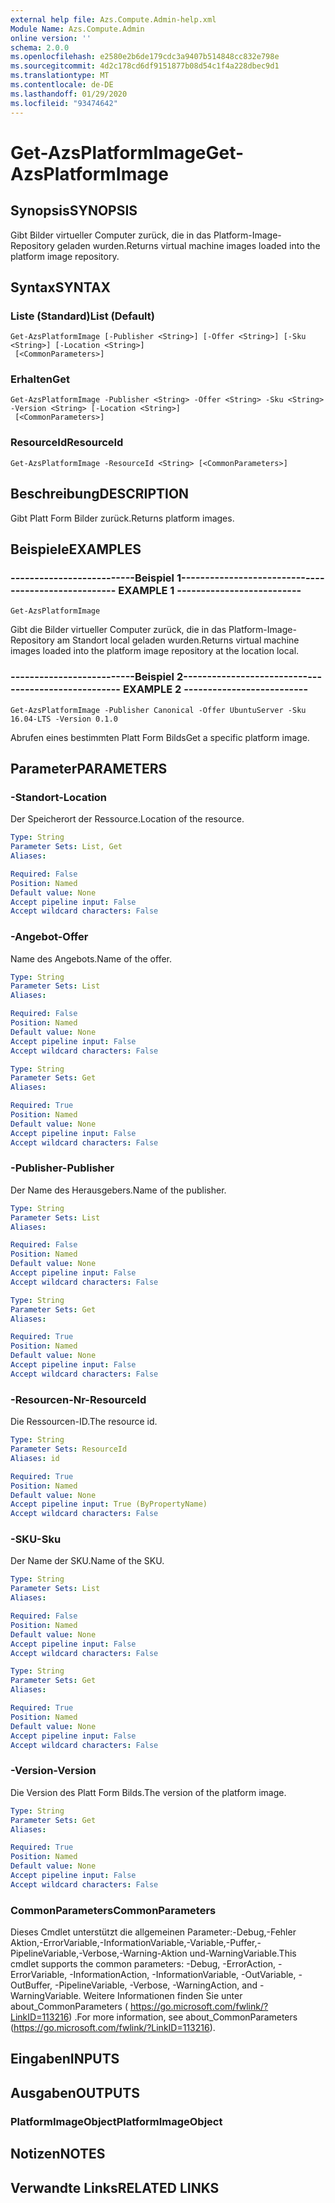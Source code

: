 ```yaml
---
external help file: Azs.Compute.Admin-help.xml
Module Name: Azs.Compute.Admin
online version: ''
schema: 2.0.0
ms.openlocfilehash: e2580e2b6de179cdc3a9407b514848cc832e798e
ms.sourcegitcommit: 4d2c178cd6df9151877b08d54c1f4a228dbec9d1
ms.translationtype: MT
ms.contentlocale: de-DE
ms.lasthandoff: 01/29/2020
ms.locfileid: "93474642"
---
```

# <span data-ttu-id="f9c29-101">Get-AzsPlatformImage</span><span class="sxs-lookup"><span data-stu-id="f9c29-101">Get-AzsPlatformImage</span></span>

## <span data-ttu-id="f9c29-102">Synopsis</span><span class="sxs-lookup"><span data-stu-id="f9c29-102">SYNOPSIS</span></span>
<span data-ttu-id="f9c29-103">Gibt Bilder virtueller Computer zurück, die in das Platform-Image-Repository geladen wurden.</span><span class="sxs-lookup"><span data-stu-id="f9c29-103">Returns virtual machine images loaded into the platform image repository.</span></span>

## <span data-ttu-id="f9c29-104">Syntax</span><span class="sxs-lookup"><span data-stu-id="f9c29-104">SYNTAX</span></span>

### <span data-ttu-id="f9c29-105">Liste (Standard)</span><span class="sxs-lookup"><span data-stu-id="f9c29-105">List (Default)</span></span>
```
Get-AzsPlatformImage [-Publisher <String>] [-Offer <String>] [-Sku <String>] [-Location <String>]
 [<CommonParameters>]
```

### <span data-ttu-id="f9c29-106">Erhalten</span><span class="sxs-lookup"><span data-stu-id="f9c29-106">Get</span></span>
```
Get-AzsPlatformImage -Publisher <String> -Offer <String> -Sku <String> -Version <String> [-Location <String>]
 [<CommonParameters>]
```

### <span data-ttu-id="f9c29-107">ResourceId</span><span class="sxs-lookup"><span data-stu-id="f9c29-107">ResourceId</span></span>
```
Get-AzsPlatformImage -ResourceId <String> [<CommonParameters>]
```

## <span data-ttu-id="f9c29-108">Beschreibung</span><span class="sxs-lookup"><span data-stu-id="f9c29-108">DESCRIPTION</span></span>
<span data-ttu-id="f9c29-109">Gibt Platt Form Bilder zurück.</span><span class="sxs-lookup"><span data-stu-id="f9c29-109">Returns platform images.</span></span>

## <span data-ttu-id="f9c29-110">Beispiele</span><span class="sxs-lookup"><span data-stu-id="f9c29-110">EXAMPLES</span></span>

### <span data-ttu-id="f9c29-111">--------------------------Beispiel 1--------------------------</span><span class="sxs-lookup"><span data-stu-id="f9c29-111">-------------------------- EXAMPLE 1 --------------------------</span></span>
```
Get-AzsPlatformImage
```

<span data-ttu-id="f9c29-112">Gibt die Bilder virtueller Computer zurück, die in das Platform-Image-Repository am Standort local geladen wurden.</span><span class="sxs-lookup"><span data-stu-id="f9c29-112">Returns virtual machine images loaded into the platform image repository at the location local.</span></span>

### <span data-ttu-id="f9c29-113">--------------------------Beispiel 2--------------------------</span><span class="sxs-lookup"><span data-stu-id="f9c29-113">-------------------------- EXAMPLE 2 --------------------------</span></span>
```
Get-AzsPlatformImage -Publisher Canonical -Offer UbuntuServer -Sku 16.04-LTS -Version 0.1.0
```

<span data-ttu-id="f9c29-114">Abrufen eines bestimmten Platt Form Bilds</span><span class="sxs-lookup"><span data-stu-id="f9c29-114">Get a specific platform image.</span></span>

## <span data-ttu-id="f9c29-115">Parameter</span><span class="sxs-lookup"><span data-stu-id="f9c29-115">PARAMETERS</span></span>

### <span data-ttu-id="f9c29-116">-Standort</span><span class="sxs-lookup"><span data-stu-id="f9c29-116">-Location</span></span>
<span data-ttu-id="f9c29-117">Der Speicherort der Ressource.</span><span class="sxs-lookup"><span data-stu-id="f9c29-117">Location of the resource.</span></span>

```yaml
Type: String
Parameter Sets: List, Get
Aliases: 

Required: False
Position: Named
Default value: None
Accept pipeline input: False
Accept wildcard characters: False
```

### <span data-ttu-id="f9c29-118">-Angebot</span><span class="sxs-lookup"><span data-stu-id="f9c29-118">-Offer</span></span>
<span data-ttu-id="f9c29-119">Name des Angebots.</span><span class="sxs-lookup"><span data-stu-id="f9c29-119">Name of the offer.</span></span>

```yaml
Type: String
Parameter Sets: List
Aliases: 

Required: False
Position: Named
Default value: None
Accept pipeline input: False
Accept wildcard characters: False
```

```yaml
Type: String
Parameter Sets: Get
Aliases: 

Required: True
Position: Named
Default value: None
Accept pipeline input: False
Accept wildcard characters: False
```

### <span data-ttu-id="f9c29-120">-Publisher</span><span class="sxs-lookup"><span data-stu-id="f9c29-120">-Publisher</span></span>
<span data-ttu-id="f9c29-121">Der Name des Herausgebers.</span><span class="sxs-lookup"><span data-stu-id="f9c29-121">Name of the publisher.</span></span>

```yaml
Type: String
Parameter Sets: List
Aliases: 

Required: False
Position: Named
Default value: None
Accept pipeline input: False
Accept wildcard characters: False
```

```yaml
Type: String
Parameter Sets: Get
Aliases: 

Required: True
Position: Named
Default value: None
Accept pipeline input: False
Accept wildcard characters: False
```

### <span data-ttu-id="f9c29-122">-Resourcen-Nr</span><span class="sxs-lookup"><span data-stu-id="f9c29-122">-ResourceId</span></span>
<span data-ttu-id="f9c29-123">Die Ressourcen-ID.</span><span class="sxs-lookup"><span data-stu-id="f9c29-123">The resource id.</span></span>

```yaml
Type: String
Parameter Sets: ResourceId
Aliases: id

Required: True
Position: Named
Default value: None
Accept pipeline input: True (ByPropertyName)
Accept wildcard characters: False
```

### <span data-ttu-id="f9c29-124">-SKU</span><span class="sxs-lookup"><span data-stu-id="f9c29-124">-Sku</span></span>
<span data-ttu-id="f9c29-125">Der Name der SKU.</span><span class="sxs-lookup"><span data-stu-id="f9c29-125">Name of the SKU.</span></span>

```yaml
Type: String
Parameter Sets: List
Aliases: 

Required: False
Position: Named
Default value: None
Accept pipeline input: False
Accept wildcard characters: False
```

```yaml
Type: String
Parameter Sets: Get
Aliases: 

Required: True
Position: Named
Default value: None
Accept pipeline input: False
Accept wildcard characters: False
```

### <span data-ttu-id="f9c29-126">-Version</span><span class="sxs-lookup"><span data-stu-id="f9c29-126">-Version</span></span>
<span data-ttu-id="f9c29-127">Die Version des Platt Form Bilds.</span><span class="sxs-lookup"><span data-stu-id="f9c29-127">The version of the platform image.</span></span>

```yaml
Type: String
Parameter Sets: Get
Aliases: 

Required: True
Position: Named
Default value: None
Accept pipeline input: False
Accept wildcard characters: False
```

### <span data-ttu-id="f9c29-128">CommonParameters</span><span class="sxs-lookup"><span data-stu-id="f9c29-128">CommonParameters</span></span>
<span data-ttu-id="f9c29-129">Dieses Cmdlet unterstützt die allgemeinen Parameter:-Debug,-Fehler Aktion,-ErrorVariable,-InformationVariable,-Variable,-Puffer,-PipelineVariable,-Verbose,-Warning-Aktion und-WarningVariable.</span><span class="sxs-lookup"><span data-stu-id="f9c29-129">This cmdlet supports the common parameters: -Debug, -ErrorAction, -ErrorVariable, -InformationAction, -InformationVariable, -OutVariable, -OutBuffer, -PipelineVariable, -Verbose, -WarningAction, and -WarningVariable.</span></span> <span data-ttu-id="f9c29-130">Weitere Informationen finden Sie unter about_CommonParameters ( https://go.microsoft.com/fwlink/?LinkID=113216) .</span><span class="sxs-lookup"><span data-stu-id="f9c29-130">For more information, see about_CommonParameters (https://go.microsoft.com/fwlink/?LinkID=113216).</span></span>

## <span data-ttu-id="f9c29-131">Eingaben</span><span class="sxs-lookup"><span data-stu-id="f9c29-131">INPUTS</span></span>

## <span data-ttu-id="f9c29-132">Ausgaben</span><span class="sxs-lookup"><span data-stu-id="f9c29-132">OUTPUTS</span></span>

### <span data-ttu-id="f9c29-133">PlatformImageObject</span><span class="sxs-lookup"><span data-stu-id="f9c29-133">PlatformImageObject</span></span>

## <span data-ttu-id="f9c29-134">Notizen</span><span class="sxs-lookup"><span data-stu-id="f9c29-134">NOTES</span></span>

## <span data-ttu-id="f9c29-135">Verwandte Links</span><span class="sxs-lookup"><span data-stu-id="f9c29-135">RELATED LINKS</span></span>

